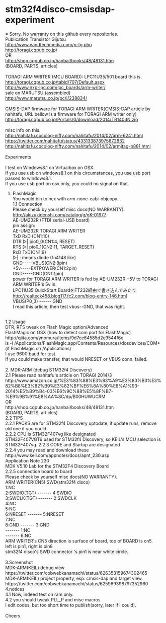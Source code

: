 # stm32f4disco-cmsisdap-experiment
※ Sorry, No warranty on this github every repositories.<BR>
Publication	Transistor Gijutsu<BR>
http://www.eandtechmedia.com/p-tg.php <BR>
http://toragi.cqpub.co.jp/ <BR>
OR <BR>
http://shop.cqpub.co.jp/hanbai/books/48/48131.htm <BR>
(BOARD, PARTS, articles) <BR>
<BR>
TORAGI ARM WRITER (MCU BOARD): LPC11U35/501 board this is.<BR> 
http://toragi.cqpub.co.jp/tabid/707/Default.aspx <BR>
http://www.nxp-lpc.com/lpc_boards/arm-writer/ <BR>
sale on MARUTSU (assembled) <BR>
http://www.marutsu.co.jp/pc/i/238834/ <BR>
<BR>
CMSIS-DAP firmware for TORAGI ARM WRITER(CMSIS-DAP article by nahitafu, URL bellow is
a firmware for TORAGI ARM writer only)<BR>
http://toragi.cqpub.co.jp/Portals/0/download/2014/TR1403N.zip <BR>
<BR>
misc info on this.<BR>
http://nahitafu.cocolog-nifty.com/nahitafu/2014/02/arm-6241.html <BR>
https://twitter.com/nahitafu/status/433133873975672832 <BR>
http://nahitafu.cocolog-nifty.com/nahitafu/2014/02/armjtag-b881.html <BR>
<BR>
Experiments<BR>
<BR>
I test on Windows8.1 on Virtualbox on OSX.<BR>
If you use usb on windows8.1 on this circumstances, you use
usb port passed to windows8.1.<BR>
If you use usb port on osx only, you could no signal on that.
<BR>
1. FlashMagic<BR>
You would bin to hex with arm-none-eabi-objcopy.<BR>
1.1 Connection<BR>
Please check by yourself misc docs(NO WARRANTY).<BR>
http://akizukidenshi.com/catalog/g/gK-01977 <BR>
AE-UM232R (FTDI serial-USB board) <BR>
pin assign:<BR>
 AE-UM232R    TORAGI ARM WRITER<BR>
 TxD          RxD (CN1:10)<BR>
 DTR  ▷|     pio0_0(CN1:4, RESET)<BR>
 RTS  ▷|     pio0_1(CN2:11, TARGET_RESET)<BR>
 RxD          TxD(CN1:9)<BR>
▷| : means diode (1n4148 like)<BR>
      GND-----VBUS(CN2:8pin)<BR>
      +5v-----EXTPOWER(CN1:2pin)<BR>
      GND-----GND(CN1:1pin)<BR>
power for TORAGI ARM WRITER is fed by AE-UM232R +5V to TORAGI ARM WRITER's 5v in.<BR>
LPC11U35 QuickStart BoardをFT232経由で書き込んでみたり<BR>
http://realteck458.blog117.fc2.com/blog-entry-146.html <BR>
VBUS(P0_3) ------ GND <BR>
I read this article, then test vbus--GND, that was right.
<BR>
1.2 Usage<BR>
 DTR, RTS tweak on Flash Magic option/Advanced<BR>
 FlashMagic on OSX (how to detect com port for FlashMagic) <BR>
 http://qiita.com/ynomura/items/9d7ce64585d2e9544f6e <BR>
 ls -l /Applications/FlashMagic.app/Contents/Resources/dosdevices/COM*<BR>
 (if FlashMagic on /Applications)<BR>
 I use 9600 baud for test.<BR>
 If you could make transfer, that would NRESET or VBUS conn. failed.<BR>
<BR>
2. MDK-ARM (debug STM32f4 Discovery)<BR>
2.1 Please read nahitafu's article on TORAGI 2014/3<BR>
http://www.amazon.co.jp/%E3%83%88%E3%83%A9%E3%83%B3%E3%82%B8%E3%82%B9%E3%82%BF%E6%8A%80%E8%A1%93-2014%E5%B9%B4-03%E6%9C%88%E5%8F%B7-%E9%9B%91%E8%AA%8C/dp/B00HUWUCRM <BR>
OR <BR>
http://shop.cqpub.co.jp/hanbai/books/48/48131.htm <BR>
(BOARD, PARTS, articles)<BR>
2.2 TIPS<BR>
2.2.1 PACKS are for STM32f4 Discovery uptodate, if update runs, remove old one if you could.<BR>
2.2.2 CPU is STM32F407vg like designated<BR>
STM32F407VGT6 used for STM32f4 Discovery, so KEIL's MCU selection is STM32F407vg.
2.2.3 CORE and Startup are designated<BR>
2.2.4 you may read and download these<BR>
http://www.keil.com/appnotes/docs/apnt_230.asp <BR>
Application Note 230 <BR>
MDK V5.10 Lab for the STM32F4 Discovery Board <BR>
2.2.5 connection board to board <BR>
Please check by yourself misc docs(NO WARRANTY).<BR>
ARM WRITER(CN5)      SWD(stm32f4 disco)  <BR>
1:NC<BR>
2:SWDIO(TGT) ------- 4:SWDIO<BR>
3:SWCLK(TGT) ------- 2:SWDCLK<BR>
4:NC<BR>
5:NC<BR>
6:NRESET     ------- 5:NRESET<BR>
7:NC<BR>
8:GND        ------- 3:GND<BR>
             ------- 1:NC<BR>
             ------- 6:NC<BR>
ARM WRITER's CN5 direction is surface of board, top of BOARD is cn5.<BR>
left is pin1, right is pin8<BR>
stm32f4 disco's SWD connector 's pin1 is near white circle.<BR>
<BR>
3.Screenshot<BR>
MDK-ARM(KEIL) debug view<BR>
https://twitter.com/cobwebkanamachi/status/626353159674302465 <BR>
MDK-ARM(KEIL) project property, esp. cmsis-dap and target view.<BR>
https://twitter.com/cobwebkanamachi/status/625969398797352960 <BR>
4.notices<BR>
4.1 Now, indeed test on ram only.<BR>
4.2 you should tweak PLL_P and misc macros.<BR>
    I edit codes, but too short time to publish(sorry, later if i could).<BR>
<BR>
Cheers.<BR>
